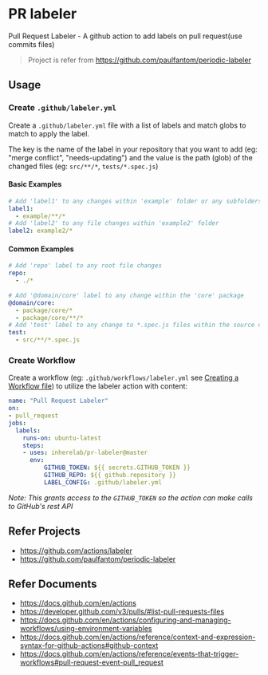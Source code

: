 # PR labeler

Pull Request Labeler - A github action to add labels on pull request(use commits files)

> Project is refer from https://github.com/paulfantom/periodic-labeler

## Usage

### Create `.github/labeler.yml`

Create a `.github/labeler.yml` file with a list of labels and match globs to match to apply the label.

The key is the name of the label in your repository that you want to add (eg: "merge conflict", "needs-updating") and the value is the path (glob) of the changed files (eg: `src/**/*`, `tests/*.spec.js`)

#### Basic Examples

```yml
# Add 'label1' to any changes within 'example' folder or any subfolders
label1:
  - example/**/*
# Add 'label2' to any file changes within 'example2' folder
label2: example2/*
```

#### Common Examples

```yml
# Add 'repo' label to any root file changes
repo:
  - ./*
  
# Add '@domain/core' label to any change within the 'core' package
@domain/core:
  - package/core/*
  - package/core/**/*
# Add 'test' label to any change to *.spec.js files within the source dir
test:
  - src/**/*.spec.js
```

### Create Workflow

Create a workflow (eg: `.github/workflows/labeler.yml` see [Creating a Workflow file](https://help.github.com/en/articles/configuring-a-workflow#creating-a-workflow-file)) to utilize the labeler action with content:

```yml
name: "Pull Request Labeler"
on:
- pull_request
jobs:
  labels:
    runs-on: ubuntu-latest
    steps:
    - uses: inherelab/pr-labeler@master
      env:
          GITHUB_TOKEN: ${{ secrets.GITHUB_TOKEN }}
          GITHUB_REPO: ${{ github.repository }}
          LABEL_CONFIG: .github/labeler.yml
```

_Note: This grants access to the `GITHUB_TOKEN` so the action can make calls to GitHub's rest API_

## Refer Projects

- https://github.com/actions/labeler
- https://github.com/paulfantom/periodic-labeler

## Refer Documents

- https://docs.github.com/en/actions
- https://developer.github.com/v3/pulls/#list-pull-requests-files
- https://docs.github.com/en/actions/configuring-and-managing-workflows/using-environment-variables
- https://docs.github.com/en/actions/reference/context-and-expression-syntax-for-github-actions#github-context
- https://docs.github.com/en/actions/reference/events-that-trigger-workflows#pull-request-event-pull_request
